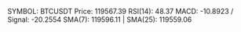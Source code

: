 SYMBOL: BTCUSDT
Price: 119567.39
RSI(14): 48.37
MACD: -10.8923 / Signal: -20.2554
SMA(7): 119596.11 | SMA(25): 119559.06
